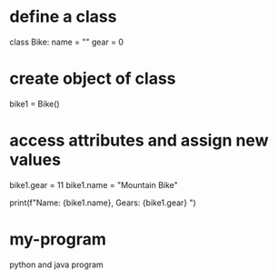 # define a class
class Bike:
    name = ""
    gear = 0

# create object of class
bike1 = Bike()

# access attributes and assign new values
bike1.gear = 11
bike1.name = "Mountain Bike"

print(f"Name: {bike1.name}, Gears: {bike1.gear} ")
# my-program
python and java program
